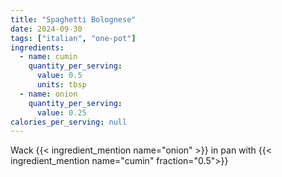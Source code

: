 ```yaml
---
title: "Spaghetti Bolognese"
date: 2024-09-30
tags: ["italian", "one-pot"]
ingredients:
  - name: cumin
    quantity_per_serving:
      value: 0.5
      units: tbsp
  - name: onion
    quantity_per_serving:
      value: 0.25
calories_per_serving: null
---
```

Wack {{< ingredient_mention name="onion" >}} in pan with {{< ingredient_mention name="cumin" fraction="0.5">}}